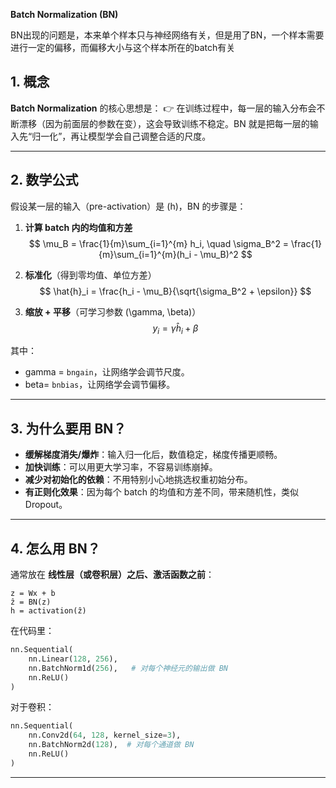 **Batch Normalization (BN)** 

BN出现的问题是，本来单个样本只与神经网络有关，但是用了BN，一个样本需要进行一定的偏移，而偏移大小与这个样本所在的batch有关



## 1. 概念

**Batch Normalization** 的核心思想是：
 👉 在训练过程中，每一层的输入分布会不断漂移（因为前面层的参数在变），这会导致训练不稳定。BN 就是把每一层的输入先“归一化”，再让模型学会自己调整合适的尺度。

------

## 2. 数学公式

假设某一层的输入（pre-activation）是 (h)，BN 的步骤是：

1. **计算 batch 内的均值和方差**
   $$
   \mu_B = \frac{1}{m}\sum_{i=1}^{m} h_i,
    \quad
    \sigma_B^2 = \frac{1}{m}\sum_{i=1}^{m}(h_i - \mu_B)^2
   $$

2. **标准化**（得到零均值、单位方差）
   $$
   \hat{h}_i = \frac{h_i - \mu_B}{\sqrt{\sigma_B^2 + \epsilon}}
   $$

3. **缩放 + 平移**（可学习参数 (\gamma, \beta)）
   $$
   y_i = \gamma \hat{h}_i + \beta
   $$

其中：

- gamma = `bngain`，让网络学会调节尺度。
- beta= `bnbias`，让网络学会调节偏移。

------

## 3. 为什么要用 BN？

- **缓解梯度消失/爆炸**：输入归一化后，数值稳定，梯度传播更顺畅。
- **加快训练**：可以用更大学习率，不容易训练崩掉。
- **减少对初始化的依赖**：不用特别小心地挑选权重初始分布。
- **有正则化效果**：因为每个 batch 的均值和方差不同，带来随机性，类似 Dropout。

------

## 4. 怎么用 BN？

通常放在 **线性层（或卷积层）之后、激活函数之前**：

```
z = Wx + b
ẑ = BN(z)
h = activation(ẑ)
```

在代码里：

```python
nn.Sequential(
    nn.Linear(128, 256),
    nn.BatchNorm1d(256),   # 对每个神经元的输出做 BN
    nn.ReLU()
)
```

对于卷积：

```python
nn.Sequential(
    nn.Conv2d(64, 128, kernel_size=3),
    nn.BatchNorm2d(128),  # 对每个通道做 BN
    nn.ReLU()
)
```

------

